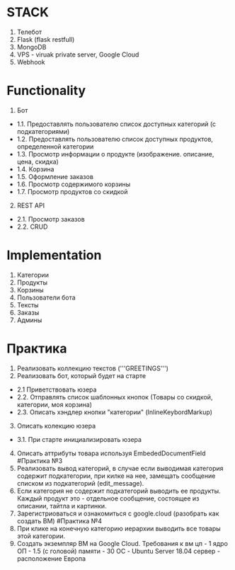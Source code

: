 # STACK
1) Телебот
2) Flask (flask restfull)
3) MongoDB
4) VPS - viruak private server, Google Cloud
5) Webhook

# Functionality
1) Бот
- 1.1. Предоставлять пользователю список доступных категорий (с подкатегориями)
- 1.2. Предоставлять пользователю список доступных продуктов, определенной категории
- 1.3. Просмотр информации о продукте (изображение. описание, цена, скидка)
- 1.4. Корзина
- 1.5. Оформление заказов
- 1.6. Просмотр содержимого корзины
- 1.7. Просмотр продуктов со скидкой
2) REST API
- 2.1. Просмотр заказов
- 2.2. CRUD

# Implementation
1) Категории
2) Продукты
3) Корзины
4) Пользователи бота
5) Тексты
6) Заказы
7) Админы

# Практика
1) Реализовать коллекцию текстов ('''GREETINGS''')
2) Реализовать бот, который будет на старте
- 2.1 Приветствовать юзера
- 2.2. Отправлять список шаблонных кнопок (Товары со скидкой, категории, моя корзина)
- 2.3. Описать хэндлер кнопки "категории" (InlineKeybordMarkup)
3) Описать колекцию юзера
- 3.1. При старте инициализировать юзера
4) Описать аттрибуты товара используя EmbededDocumentField
#Практика №3
1) Реализовать вывод категорий, в случае если выводимая категория содержит 
подкатегории, при килке на нее, замещать сообщение списком из подкатегорий 
(edit_message).
2) Если категория не содержит подкатегорий выводить ее продукты. Каждый продукт это -
отдельное сообщение, состоящее из описании, тайтла и картинки.
3) Зарегистриоваться и ознакомиться с google.cloud (разобрать как создать ВМ)
#Практика №4
1) При клике на конечную категорию иерархии выводить все товары этой категории.
2) Создать экземпляр ВМ на Google Cloud.
Требования к вм
цп - 1 ядро
ОП - 1.5 (с головой)
памяти - 30
ОС - Ubuntu Server 18.04
сервер - расположение Европа